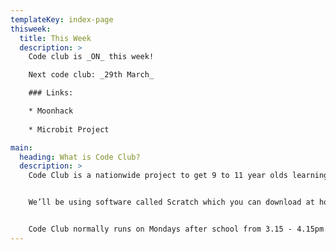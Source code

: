 ```yaml
---
templateKey: index-page
thisweek:
  title: This Week
  description: >
    Code club is _ON_ this week!

    Next code club: _29th March_

    ### Links:

    * Moonhack
    
    * Microbit Project

main:
  heading: What is Code Club?
  description: >
    Code Club is a nationwide project to get 9 to 11 year olds learning the basics of computer programming. You can find out more on the website www.codeclub.org.uk 


    We’ll be using software called Scratch which you can download at home for free at http://scratch.mit.edu/ Scratch makes it really easy to create fun, creative games whilst learning the basics of programming. Pupils will be using school equipment. CodeClub is FREE! 


    Code Club normally runs on Mondays after school from 3.15 - 4.15pm.  We have a limit of 20 pupils. If you are interested in getting involved please contact the school.
---
```

